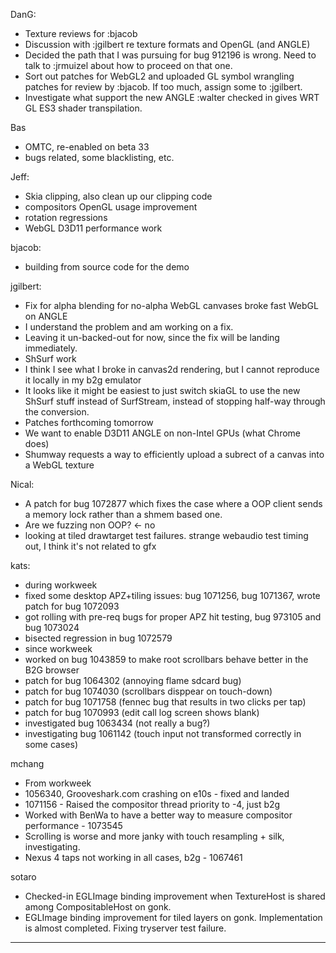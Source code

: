 DanG:
* Texture reviews for :bjacob
* Discussion with :jgilbert re texture formats and OpenGL (and ANGLE)
* Decided the path that I was pursuing for bug 912196 is wrong. Need to talk to :jrmuizel about how to proceed on that one.
* Sort out patches for WebGL2 and uploaded GL symbol wrangling patches for review by :bjacob. If too much, assign some to :jgilbert.
* Investigate what support the new ANGLE :walter checked in gives WRT GL ES3 shader transpilation.

Bas
* OMTC, re-enabled on beta 33
* bugs related, some blacklisting, etc.

Jeff:
* Skia clipping, also clean up our clipping code
* compositors OpenGL usage improvement
* rotation regressions
* WebGL D3D11 performance work



bjacob:
* building from source code for the demo

jgilbert:
* Fix for alpha blending for no-alpha WebGL canvases broke fast WebGL on ANGLE
* I understand the problem and am working on a fix.
* Leaving it un-backed-out for now, since the fix will be landing immediately.
* ShSurf work
* I think I see what I broke in canvas2d rendering, but I cannot reproduce it locally in my b2g emulator
* It looks like it might be easiest to just switch skiaGL to use the new ShSurf stuff instead of SurfStream, instead of stopping half-way through the conversion.
* Patches forthcoming tomorrow
* We want to enable D3D11 ANGLE on non-Intel GPUs (what Chrome does)
* Shumway requests a way to efficiently upload a subrect of a canvas into a WebGL texture

Nical:
* A patch for bug 1072877 which fixes the case where a OOP client sends a memory lock rather than a shmem based one.
* Are we fuzzing non OOP? <- no
* looking at tiled drawtarget test failures. strange webaudio test timing out, I think it's not related to gfx

kats:
* during workweek
* fixed some desktop APZ+tiling issues: bug 1071256, bug 1071367, wrote patch for bug 1072093
* got rolling with pre-req bugs for proper APZ hit testing, bug 973105 and bug 1073024
* bisected regression in bug 1072579
* since workweek
* worked on bug 1043859 to make root scrollbars behave better in the B2G browser
* patch for bug 1064302 (annoying flame sdcard bug)
* patch for bug 1074030 (scrollbars disppear on touch-down)
* patch for bug 1071758 (fennec bug that results in two clicks per tap)
* patch for bug 1070993 (edit call log screen shows blank)
* investigated bug 1063434 (not really a bug?)
* investigating bug 1061142 (touch input not transformed correctly in some cases)

mchang
* From workweek
* 1056340, Grooveshark.com crashing on e10s - fixed and landed
* 1071156 - Raised the compositor thread priority to -4, just b2g
* Worked with BenWa to have a better way to measure compositor performance - 1073545
* Scrolling is worse and more janky with touch resampling + silk, investigating.
* Nexus 4 taps not working in all cases, b2g - 1067461

sotaro
* Checked-in EGLImage binding improvement when TextureHost is shared among CompositableHost on gonk.
* EGLImage binding improvement for tiled layers on gonk. Implementation is almost completed. Fixing tryserver test failure.

________________


